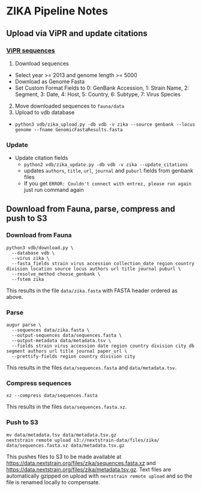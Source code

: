 # ZIKA Pipeline Notes

## Upload via ViPR and update citations

### [ViPR sequences](https://www.viprbrc.org/brc/vipr_genome_search.spg?method=ShowCleanSearch&decorator=flavi_zika)

1. Download sequences
  * Select year >= 2013 and genome length >= 5000
  * Download as Genome Fasta
  * Set Custom Format Fields to 0: GenBank Accession, 1: Strain Name, 2: Segment, 3: Date, 4: Host, 5: Country, 6: Subtype, 7: Virus Species
2. Move downloaded sequences to `fauna/data`
3. Upload to vdb database
  * `python3 vdb/zika_upload.py -db vdb -v zika --source genbank --locus genome --fname GenomicFastaResults.fasta`

### Update

* Update citation fields
  * `python2 vdb/zika_update.py -db vdb -v zika --update_citations`
  * updates `authors`, `title`, `url`, `journal` and `puburl` fields from genbank files
  * If you get `ERROR: Couldn't connect with entrez, please run again` just run command again

## Download from Fauna, parse, compress and push to S3

### Download from Fauna

```
python3 vdb/download.py \
  --database vdb \
  --virus zika \
  --fasta_fields strain virus accession collection_date region country division location source locus authors url title journal puburl \
  --resolve_method choose_genbank \
  --fstem zika
```

This results in the file `data/zika.fasta` with FASTA header ordered as above.

### Parse

```
augur parse \
  --sequences data/zika.fasta \
  --output-sequences data/sequences.fasta \
  --output-metadata data/metadata.tsv \
  --fields strain virus accession date region country division city db segment authors url title journal paper_url \
  --prettify-fields region country division city
```

This results in the files `data/sequences.fasta` and `data/metadata.tsv`.

### Compress sequences

```
xz --compress data/sequences.fasta
```

This results in the files `data/sequences.fasta.xz`.

### Push to S3

```
mv data/metadata.tsv data/metadata.tsv.gz
nextstrain remote upload s3://nextstrain-data/files/zika/ data/sequences.fasta.xz data/metadata.tsv.gz
```

This pushes files to S3 to be made available at https://data.nextstrain.org/files/zika/sequences.fasta.xz and https://data.nextstrain.org/files/zika/metadata.tsv.gz. Text files are automatically gzipped on upload with `nextstrain remote upload` and so the file is renamed locally to compensate.
